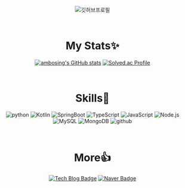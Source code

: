 <div align="center">

![깃허브프로필](https://github.com/ambosing/ambosing/assets/38881056/71053af5-ab48-49b2-8fe2-6b5de6b0a996)


<br>

# My Stats✨

[![ambosing's GitHub stats](https://github-readme-stats.vercel.app/api?username=ambosing&show_icons=true&theme=buefy)](https://github.com/ambosing/)
[![Solved.ac Profile](http://mazassumnida.wtf/api/v2/generate_badge?boj=ambosing)](https://solved.ac/ambosing/)

<br>

# Skills💪
![python](https://img.shields.io/badge/python-3776AB.svg?&style=for-the-badge&logo=python&logoColor=white)
![Kotlin](https://img.shields.io/badge/Kotlin-7F52FF.svg?&style=for-the-badge&logo=Kotlin&logoColor=white)
![SpringBoot](https://img.shields.io/badge/SpringBoot-6DB33F.svg?&style=for-the-badge&logo=Springboot&logoColor=white)
![TypeScript](https://img.shields.io/badge/TypeScript-3178C6.svg?&style=for-the-badge&logo=TypeScript&logoColor=white)
![JavaScript](https://img.shields.io/badge/JavaScript-F7DF1E.svg?&style=for-the-badge&logo=JavaScript&logoColor=white)
![Node.js](https://img.shields.io/badge/Node.js-339933.svg?&style=for-the-badge&logo=Node.js&logoColor=white)
![MySQL](https://img.shields.io/badge/MySQL-4479A1.svg?&style=for-the-badge&logo=MySQL&logoColor=white)
![MongoDB](https://img.shields.io/badge/MongoDB-47A248.svg?&style=for-the-badge&logo=MongoDB&logoColor=white)
![github](https://img.shields.io/badge/github-181717.svg?&style=for-the-badge&logo=github&logoColor=white)


<br>

# More👍

[![Tech Blog Badge](https://img.shields.io/badge/Tech%20Blog-222222?style=flat-square&logo=GitHub&logoColor=white&link=https://cheeseb.github.io/)](https://ambosing.github.io/)
[![Naver Badge](https://img.shields.io/badge/Email-03C75A?style=flat-square&logo=Naver&logoColor=white&link=mailto:ambosing_@naver.com)](mailto:ambosing_@naver.com)

<br>

</div>
